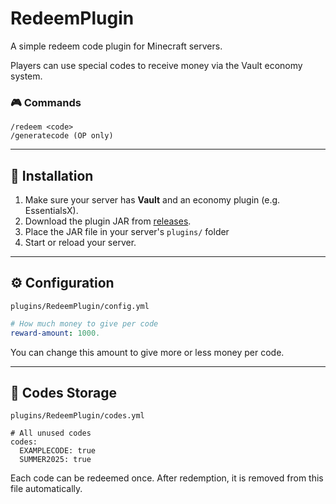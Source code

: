 # RedeemPlugin

A simple redeem code plugin for Minecraft servers.

Players can use special codes to receive money via the Vault economy system.

### 🎮 Commands
```
/redeem <code>
/generatecode (OP only)
```



---

## 🔧 Installation

1. Make sure your server has **Vault** and an economy plugin (e.g. EssentialsX).
2. Download the plugin JAR from [releases](https://github.com/slavkomelnyk/RedeemPlugin/releases).
3. Place the JAR file in your server's `plugins/` folder
4. Start or reload your server.

---

## ⚙️ Configuration

`plugins/RedeemPlugin/config.yml`

```yaml
# How much money to give per code
reward-amount: 1000.
```
You can change this amount to give more or less money per code.

---

## 💾 Codes Storage

`plugins/RedeemPlugin/codes.yml`

```
# All unused codes
codes:
  EXAMPLECODE: true
  SUMMER2025: true
```

Each code can be redeemed once. After redemption, it is removed from this file automatically.

